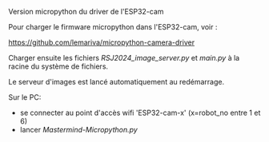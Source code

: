 Version micropython du driver de l'ESP32-cam

Pour charger le firmware micropython dans l'ESP32-cam, voir :

https://github.com/lemariva/micropython-camera-driver

Charger ensuite les fichiers _RSJ2024_image_server.py_ et _main.py_ à la racine du système de fichiers.

Le serveur d'images est lancé automatiquement au redémarrage.

Sur le PC:
- se connecter au point d'accès wifi  'ESP32-cam-x' (x=robot_no entre 1 et 6)
- lancer _Mastermind-Micropython.py_
